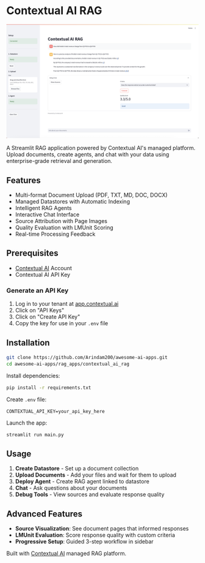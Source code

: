 # Contextual AI RAG

[![demo](./assets/screenshot.png)](./assets/demo.mov)

A Streamlit RAG application powered by Contextual AI's managed platform. Upload documents, create agents, and chat with your data using enterprise-grade retrieval and generation.

## Features

- Multi-format Document Upload (PDF, TXT, MD, DOC, DOCX)
- Managed Datastores with Automatic Indexing  
- Intelligent RAG Agents
- Interactive Chat Interface
- Source Attribution with Page Images
- Quality Evaluation with LMUnit Scoring
- Real-time Processing Feedback

## Prerequisites
- [Contextual AI](https://app.contextual.ai) Account
- Contextual AI API Key

### Generate an API Key
1. Log in to your tenant at [app.contextual.ai](https://app.contextual.ai)
2. Click on "API Keys"
3. Click on "Create API Key"
4. Copy the key for use in your `.env` file

## Installation

```bash
git clone https://github.com/Arindam200/awesome-ai-apps.git
cd awesome-ai-apps/rag_apps/contextual_ai_rag
```

Install dependencies:
```bash
pip install -r requirements.txt
```

Create `.env` file:
```dotenv
CONTEXTUAL_API_KEY=your_api_key_here
```

Launch the app:
```bash
streamlit run main.py
```

## Usage

1. **Create Datastore** - Set up a document collection
2. **Upload Documents** - Add your files and wait for them to upload  
3. **Deploy Agent** - Create RAG agent linked to datastore
4. **Chat** - Ask questions about your documents
5. **Debug Tools** - View sources and evaluate response quality

## Advanced Features

- **Source Visualization**: See document pages that informed responses
- **LMUnit Evaluation**: Score response quality with custom criteria
- **Progressive Setup**: Guided 3-step workflow in sidebar

Built with [Contextual AI](https://contextual.ai) managed RAG platform.
